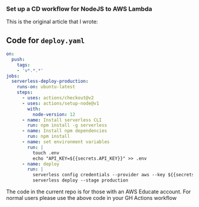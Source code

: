 ### Set up a CD workflow for NodeJS to AWS Lambda
This is the original article that I wrote: 

## Code for `deploy.yaml`
```yaml
on:
  push:
    tags:
    - 'v*.*.*'
jobs:
  serverless-deploy-production:
    runs-on: ubuntu-latest
    steps:
      - uses: actions/checkout@v2
      - uses: actions/setup-node@v1
        with: 
          node-version: 12
      - name: Install serverless CLI
        run: npm install -g serverless
      - name: Install npm dependencies
        run: npm install 
      - name: set environment variables
        run: |
          touch .env
          echo "API_KEY=${{secrets.API_KEY}}" >> .env
      - name: deploy
        run: |
          serverless config credentials --provider aws --key ${{secrets.AWS_ACCESS_KEY_ID}} --secret ${{secrets.AWS_SECRET_ACCESS_KEY}}
          serverless deploy --stage production
```
The code in the current repo is for those with an AWS Educate account. For normal users please use the above code in your GH Actions workflow